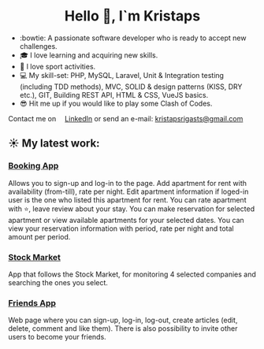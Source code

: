 
<h1 align="center">
  Hello 👋, I`m Kristaps
</h1>


- :bowtie: A passionate software developer who is ready to accept new challenges.
- :mortar_board: I love learning and acquiring new skills.
- :running: I love sport activities.
- :computer: My skill-set: PHP, MySQL, Laravel, Unit & Integration testing (including TDD methods), MVC, SOLID & design patterns (KISS, DRY etc.), GIT, Building REST API, HTML & CSS, VueJS basics.
- :sunglasses: Hit me up if you would like to play some Clash of Codes.

Contact me on <img src="https://cdn-icons-png.flaticon.com/512/174/174857.png" width="10">
[LinkedIn](https://www.linkedin.com/in/kristapsrigasts/)
or send an e-mail: kristapsrigasts@gmail.com


## :sunny: My latest work:  

### [Booking App](https://github.com/KristapsRigasts/booking_app) 
Allows you to sign-up and log-in to the page. Add apartment for rent with availability (from-till), rate per night. Edit apartment information if loged-in user is the one who listed this apartment for rent. You can rate apartment with :star:, leave review about your stay. You can make reservation for selected apartment or view available apartments for your selected dates. You can view your reservation information with period, rate per night and total amount per period.

### [Stock Market](https://github.com/KristapsRigasts/stock_api) 
App that follows the Stock Market, for monitoring 4 selected companies and searching the ones you select.

### [Friends App](https://github.com/KristapsRigasts/friends_app)
Web page where you can sign-up, log-in, log-out, create articles (edit, delete, comment and like them). There is also possibility to invite other users to become your friends.




